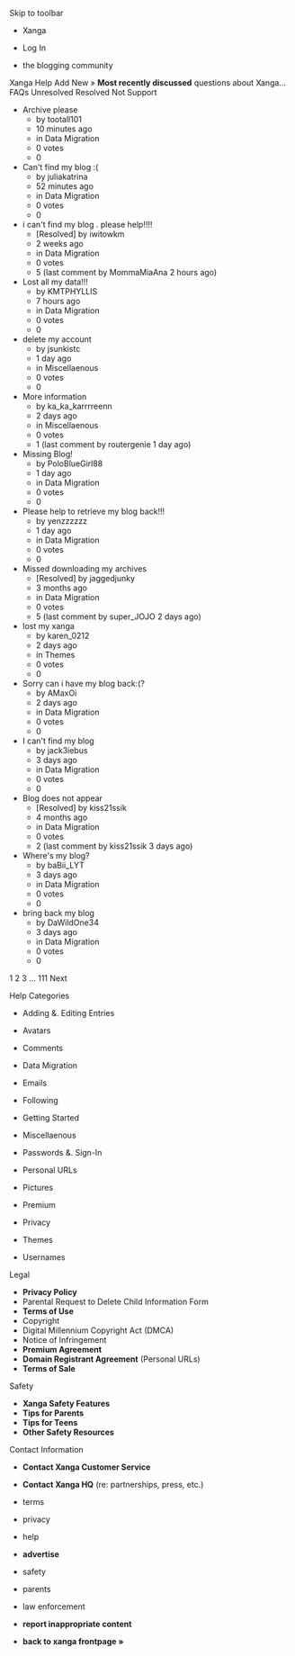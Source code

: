 Skip to toolbar

*   Xanga

*   Log In

*   the blogging community

Xanga Help Add New » **Most recently discussed** questions about Xanga… FAQs Unresolved Resolved Not Support

*   Archive please
    *   by tootall101
    *   10 minutes ago
    *   in Data Migration
    *   0 votes
    *   0
*   Can't find my blog :(
    *   by juliakatrina
    *   52 minutes ago
    *   in Data Migration
    *   0 votes
    *   0
*   i can't find my blog . please help!!!!
    *   \[Resolved\] by iwitowkm
    *   2 weeks ago
    *   in Data Migration
    *   0 votes
    *   5 (last comment by MommaMiaAna 2 hours ago)
*   Lost all my data!!!
    *   by KMTPHYLLIS
    *   7 hours ago
    *   in Data Migration
    *   0 votes
    *   0
*   delete my account
    *   by jsunkistc
    *   1 day ago
    *   in Miscellaenous
    *   0 votes
    *   0
*   More information
    *   by ka\_ka\_karrrreenn
    *   2 days ago
    *   in Miscellaenous
    *   0 votes
    *   1 (last comment by routergenie 1 day ago)
*   Missing Blog!
    *   by PoloBlueGirl88
    *   1 day ago
    *   in Data Migration
    *   0 votes
    *   0
*   Please help to retrieve my blog back!!!
    *   by yenzzzzzz
    *   1 day ago
    *   in Data Migration
    *   0 votes
    *   0
*   Missed downloading my archives
    *   \[Resolved\] by jaggedjunky
    *   3 months ago
    *   in Data Migration
    *   0 votes
    *   5 (last comment by super\_JOJO 2 days ago)
*   lost my xanga
    *   by karen\_0212
    *   2 days ago
    *   in Themes
    *   0 votes
    *   0
*   Sorry can i have my blog back:(?
    *   by AMaxOi
    *   2 days ago
    *   in Data Migration
    *   0 votes
    *   0
*   I can't find my blog
    *   by jack3iebus
    *   3 days ago
    *   in Data Migration
    *   0 votes
    *   0
*   Blog does not appear
    *   \[Resolved\] by kiss21ssik
    *   4 months ago
    *   in Data Migration
    *   0 votes
    *   2 (last comment by kiss21ssik 3 days ago)
*   Where's my blog?
    *   by baBii\_LYT
    *   3 days ago
    *   in Data Migration
    *   0 votes
    *   0
*   bring back my blog
    *   by DaWildOne34
    *   3 days ago
    *   in Data Migration
    *   0 votes
    *   0

1 2 3 ... 111 Next

Help Categories

*   Adding &. Editing Entries
*   Avatars
*   Comments
*   Data Migration
*   Emails
*   Following
*   Getting Started
*   Miscellaenous

*   Passwords &. Sign-In
*   Personal URLs
*   Pictures
*   Premium
*   Privacy
*   Themes
*   Usernames

Legal

*   **Privacy Policy**
*   Parental Request to Delete Child Information Form
*   **Terms of Use**
*   Copyright
*   Digital Millennium Copyright Act (DMCA)
*   Notice of Infringement
*   **Premium Agreement**
*   **Domain Registrant Agreement** (Personal URLs)
*   **Terms of Sale**

Safety

*   **Xanga Safety Features**
*   **Tips for Parents**
*   **Tips for Teens**
*   **Other Safety Resources**

Contact Information

*   **Contact Xanga Customer Service**
*   **Contact Xanga HQ** (re: partnerships, press, etc.)

*   terms
*   privacy
*   help
*   **advertise**

*   safety
*   parents
*   law enforcement
*   **report inappropriate content**

*   **back to xanga frontpage »**